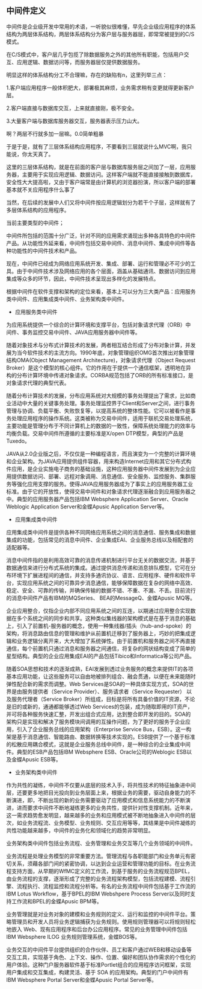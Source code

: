 ## 中间件定义

中间件是企业级开发中常用的术语，一听貌似很难懂，早先企业级应用程序的体系结构为两层体系结构，两层体系结构分为客户层与服务器层，即常常被提到的C/S模式。

在C/S模式中，客户层几乎包揽了除数据服务之外的其他所有职能，包括用户交互、应用逻辑、数据访问等，而服务器层仅提供数据服务。

明显这样的体系结构分工不合理嘛，存在的缺陷有n，这里列举三点：

1.客户端应用程序一般体积肥大，部署极其麻烦，业务需求稍有变更就得更新客户层。

2.客户端直接与数据库交互，上来就直接刚，极不安全。

3.大量客户端与数据库服务器交互，服务器表示压力山大。

啊？两层不行就多加一层嘛。0.0简单粗暴

于是于是，就有了三层体系结构应用程序，不要看到三层就说什么MVC啊，我只能说，你太天真了。

这里的三层体系结构，就是在前面的客户层与数据库服务层之间加了一层，应用服务器，主要用于实现应用逻辑、数据访问。这样客户端就不能直接接触到数据库，安全性大大提高啦，又由于客户端常是由计算机的浏览器扮演，所以客户端的部署基本就不关应用程序什么事了

当然，在后续的发展中人们又将中间件按应用逻辑划分为若干个子层，这样就有了多层体系结构的应用程序。

当前主要类型的中间件；

中间件所包括的范围十分广泛，针对不同的应用需求涌现出多种各具特色的中间件产品。从功能性外延来看，中间件包括交易中间件、消息中间件、集成中间件等各种功能性的中间件技术和产品。

现在，中间件已经成为网络应用系统开发、集成、部署、运行和管理必不可少的工具。由于中间件技术涉及网络应用的各个层面，涵盖从基础通讯、数据访问到应用集成等众多的环节，因此，中间件技术呈现出多样化的发展特点。

根据中间件在软件支撑和架构的定位来看，基本上可以分为三大类产品：应用服务类中间件、应用集成类中间件、业务架构类中间件。

* 应用服务类中间件

为应用系统提供一个综合的计算环境和支撑平台，包括对象请求代理（ORB）中间件、事务监控交易中间件、JAVA应用服务器中间件等。

随着对象技术与分布式计算技术的发展，两者相互结合形成了分布对象计算，并发展为当今软件技术的主流方向。1990年底，对象管理组织OMG首次推出对象管理结构OMA\(Object Management Architecture\)，对象请求代理（Object Request Broker）是这个模型的核心组件。它的作用在于提供一个通信框架，透明地在异构的分布计算环境中传递对象请求。CORBA规范包括了ORB的所有标准接口，是对象请求代理的典型代表。

随着分布计算技术的发展，分布应用系统对大规模的事务处理提出了需求，比如商业活动中大量的关键事务处理。事务处理监控界于Client和Server之间，进行事务管理与协调、负载平衡、失败恢复等，以提高系统的整体性能。它可以被看作是事务处理应用程序的操作系统。这类被称为交易中间件，适用于联机交易处理系统，主要功能是管理分布于不同计算机上的数据的一致性，保障系统处理能力的效率与均衡负载。交易中间件所遵循的主要标准是X/open DTP模型，典型的产品是Tuxedo。

JAVA从2.0企业版之后，不仅仅是一种编程语言，而且演变为一个完整的计算环境和企业架构。为JAVA应用提供组件容器，用来构造Internet应用和其它分布式构件应用，是企业实施电子商务的基础设施，这种应用服务器中间件发展到为企业应用提供数据访问、部署、远程对象调用、消息通信、安全服务、监控服务、集群服务等强化应用支撑的服务。使得JAVA应用服务器成为了事实上的应用服务器工业标准。由于它的开放性，使得交易中间件和对象请求代理逐渐融合到应用服务器之中。典型的应用服务器产品包括IBM Websphere Application Server、Oracle Weblogic Application Server和金蝶Apusic Application Server等。

* 应用集成类中间件

应用集成类中间件是提供各种不同网络应用系统之间的消息通信、服务集成和数据集成的功能，包括常见的消息中间件、企业集成EAI、企业服务总线以及相配套的适配器等。

消息中间件指的是利用高效可靠的消息传递机制进行平台无关的数据交流，并基于数据通信来进行分布式系统的集成。通过提供消息传递和消息排队模型，它可在分布环境下扩展进程间的通信，并支持多通讯协议、语言、应用程序、硬件和软件平台，实现应用系统之间的可靠异步消息通信，能够保障数据在复杂的网络中高效、稳定、安全、可靠的传输，并确保传输的数据不错、不重、不漏、不丢。目前流行的消息中间件产品有IBM的MQSeries、 BEA的MessageQ、金蝶Apusic MQ等。

企业应用整合，仅指企业内部不同应用系统之间的互连，以期通过应用整合实现数据在多个系统之间的同步和共享。这种类似集线器的架构模式是在基于消息的基础上，引入了前置机-服务器的概念，使用一种集线器/插头（hub-and-spoke）的架构，将消息路由信息的管理和维护从前置机迁移到了服务器上，巧妙的把集成逻辑和业务逻辑分离开来，大大增加了系统弹性。由于前置机和服务器之间不再直接通信，每个前置机只通过消息和服务器之间通信，将复杂的网状结构变成了简单的星型结构。典型的企业应用集成EAI的产品包括Tibico和Informatica等公司产品。

随着SOA思想和技术的逐渐成熟，EAI发展到透过业务服务的概念来提供IT的各项基本应用功能，让这些服务可以自由地被排列组合、融会贯通，以便在未来能随时弹性配合新的需求而调整。Web Services是SOA的一种具体实现方式，SOA的世界是由服务提供者（Service Provider）、服务请求者（Service Requester） 以及服务代理者（Service Broker）所组成，目标是将所有具备价值的IT资源，不论是旧的或新的，通通都能够透过Web Services的包装，成为随取即用的IT资产，并可将各种服务快速汇整，开发出组合式应用，达到整合即开发的目的。SOA的架构只是实现和解决了服务模块间调用的互操作问题，为了更好的服务于企业应用，引入了企业服务总线的应用架构（Enterprise Service Bus，ESB）。这一构架是基于消息通信、智能路由、数据转换等技术实现的。ESB提供了一个基于标准的松散应用耦合模式，这就是企业服务总线中间件，是一种综合的企业集成中间件。典型的ESB产品包括IBM Websphere ESB、Oracle公司的Weblogic ESB以及金蝶Apusic ESB等。

* 业务架构类中间件

作为共性的凝练，中间件不仅要从底层的技术入手，将共性技术的特征抽象进中间层，还要更多地把目光投向到业务层面上来，根据业务的需要，驱动自身能力的不断演进，即，不断出现的新的业务需要驱动了应用模式和信息系统能力的不断演进，进而要求中间件不断地凝练更多的业务共性，提供针对性支撑机制。近年来，这一需求趋势愈发明显，越来越多的业务和应用模式被不断地抽象进入中间件的层次，如业务流程流、业务模型、业务规则、交互应用等等，其结果是中间件凝练的共性功能越来越多，中间件的业务化和领域化的趋势非常明显。

业务架构类中间件包括业务流程、业务管理和业务交互等几个业务领域的中间件。

业务流程是处理业务模型的非常重要方法。管理流程与各职能部门和业务单元有密切关系，须藉各部门间的紧密协调，以达到企业运营和管理功能的目标。在业务流程支持方面，从早期的WfMC定义的工作流，到基于服务的业务流程规范BPEL，由业务流程的支撑，逐渐形成了完整的业务流程架构模型，包括流程建模、流程引擎、流程执行、流程监控和流程分析等。有名的业务流程中间件包括基于工作流的IBM Lotus Workflow，基于BPEL的IBM Webshpere Process Server以及同时支持工作流和BPEL的金蝶Apusic BPM等。

业务管理就是对业务对象的建模和业务规则的定义、运行和监控的中间件平台。策略管理员和开发人员将业务逻辑捕获为业务规则。使用规则管理器可以将规则轻松地嵌入 Web、现有应用程序和后台办公应用程序。常见的业务管理中间件包括IBM Websphere ILOG 业务规则管理系统，金蝶BOS等。

业务交互的中间件平台提供组织的合作伙伴、员工和客户通过WEB和移动设备等交互工具，实现基于角色、上下文、操作、位置、偏好和团队协作需求的个性化的用户体验。这种门户服务器软件基于标准Portlet组合的应用程序访问框架，实现用户集成和交互集成，构建灵活、基于 SOA 的应用架构。典型的门户中间件有IBM Websphere Portal Server和金蝶Apusic Portal Server等。

|  |
| :--- |




